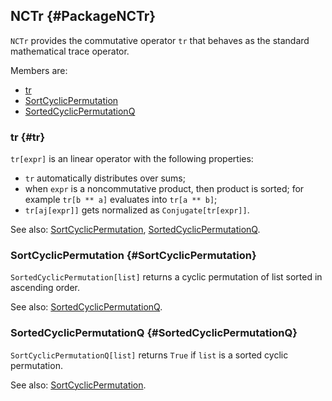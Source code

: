 ## NCTr {#PackageNCTr}

`NCTr` provides the commutative operator `tr` that behaves as the
standard mathematical trace operator.

Members are:

* [tr](#tr)
* [SortCyclicPermutation](#SortCyclicPermutation)
* [SortedCyclicPermutationQ](#SortedCyclicPermutationQ)

### tr {#tr}

`tr[expr]` is an linear operator with the following properties:

* `tr` automatically distributes over sums;
* when `expr` is a noncommutative product, then product is sorted;
  for example `tr[b ** a]` evaluates into `tr[a ** b]`;
* `tr[aj[expr]]` gets normalized as `Conjugate[tr[expr]]`.

See also:
[SortCyclicPermutation](#SortCyclicPermutation),
[SortedCyclicPermutationQ](#SortedCyclicPermutationQ).

### SortCyclicPermutation {#SortCyclicPermutation}

`SortedCyclicPermutation[list]` returns a cyclic permutation of list sorted in
ascending order.

See also:
[SortedCyclicPermutationQ](#SortedCyclicPermutationQ).

### SortedCyclicPermutationQ {#SortedCyclicPermutationQ}

`SortCyclicPermutationQ[list]` returns `True` if `list` is a sorted cyclic permutation.

See also:
[SortCyclicPermutation](#SortCyclicPermutation).
